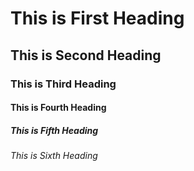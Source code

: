 # This is First Heading
## This is Second Heading
### This is Third Heading
#### This is Fourth Heading
##### This is Fifth Heading
###### This is Sixth Heading
